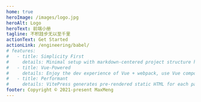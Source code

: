 ```yaml
---
home: true
heroImage: /images/logo.jpg
heroAlt: Logo
heroText: 前端小册
tagline: 不积跬步无以至千里
actionText: Get Started
actionLink: /engineering/babel/
# features:
#   - title: Simplicity First
#     details: Minimal setup with markdown-centered project structure helps you focus on writing.
#   - title: Vue-Powered
#     details: Enjoy the dev experience of Vue + webpack, use Vue components in markdown, and develop custom themes with Vue.
#   - title: Performant
#     details: VitePress generates pre-rendered static HTML for each page, and runs as an SPA once a page is loaded.
footer: Copyright © 2021-present MaxMeng
---
```

